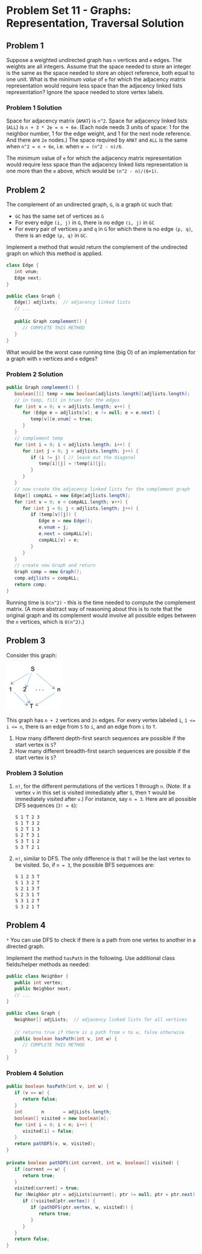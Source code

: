 # Problem Set 11 - Graphs: Representation, Traversal Solution

## Problem 1

Suppose a weighted undirected graph has `n` vertices and `e` edges. The weights are all integers. Assume that the space needed to store an integer is the same as the space needed to store an object reference, both equal to one unit. What is the _minimum value_ of `e` for which the adjacency matrix representation would require less space than the adjacency linked lists representation? Ignore the space needed to store vertex labels.

### Problem 1 Solution

Space for adjacency matrix (`AMAT`) is `n^2`. Space for adjacency linked lists (`ALL`) is `n + 3 * 2e = n + 6e`. (Each node needs 3 units of space: 1 for the neighbor number, 1 for the edge weight, and 1 for the next node reference. And there are `2e` nodes.) The space required by `AMAT` and `ALL` is the same when `n^2 = n + 6e`, i.e. when `e = (n^2 - n)/6`.

The minimum value of `e` for which the adjacency matrix representation would require less space than the adjacency linked lists representation is one more than the `e` above, which would be `(n^2 - n)/(6+1)`.

## Problem 2

The complement of an undirected graph, `G`, is a graph `GC` such that:

-  `GC` has the same set of vertices as `G`
-  For every edge `(i, j)` in `G`, there is no edge `(i, j)` in `GC`
-  For every pair of vertices `p` and `q` in `G` for which there is no edge `(p, q)`, there is an edge `(p, q)` in `GC`.

Implement a method that would return the complement of the undirected graph on which this method is applied.

```java
class Edge {
   int vnum;
   Edge next;
}
```

```java
public class Graph {
   Edge[] adjlists;  // adjacency linked lists
   // ...

   public Graph complement() {
      // COMPLETE THIS METHOD
   }
}
```

What would be the worst case running time (big O) of an implementation for a graph with `n` vertices and `e` edges?

### Problem 2 Solution

```java
public Graph complement() {
   boolean[][] temp = new boolean[adjlists.length][adjlists.length];
   // in temp, fill in trues for the edges
   for (int v = 0; v < adjlists.length; v++) {
      for (Edge e = adjlists[v]; e != null; e = e.next) {
         temp[v][e.vnum] = true;
      }
   }
   // complement temp
   for (int i = 0; i < adjlists.length; i++) {
      for (int j = 0; j < adjlists.length; j++) {
         if (i != j) { // leave out the diagonal
            temp[i][j] = !temp[i][j];
         }
      }
   }
   // now create the adjacency linked lists for the complement graph
   Edge[] compALL = new Edge[adjlists.length];
   for (int v = 0; v < compALL.length; v++) {
      for (int j = 0; j < adjlists.length; j++) {
         if (temp[v][j]) {
            Edge e = new Edge();
            e.vnum = j;
            e.next = compALL[v];
            compALL[v] = e;
         }
      }
   }
   // create new Graph and return
   Graph comp = new Graph();
   comp.adjlists = compALL;
   return comp;
}
```

Running time is `O(n^2)` - this is the time needed to compute the complement matrix. (A more abstract way of reasoning about this is to note that the original graph and its complement would involve all possible edges between the `n` vertices, which is `O(n^2)`.)

## Problem 3

Consider this graph:

![Fork Join Graph](img/Set_11-03.png)

This graph has `n + 2` vertices and `2n` edges. For every vertex labeled `i`, `1 <= i <= n`, there is an edge from `S` to `i`, and an edge from `i` to `T`.

1. How many different depth-first search sequences are possible if the start vertex is `S`?
2. How many different breadth-first search sequences are possible if the start vertex is `S`?

### Problem 3 Solution

1. `n!`, for the different permutations of the vertices 1 through `n`. (Note: If a vertex `v` in this set is visited immediately after `S`, then `T` would be immediately visited after `v`.)
   For instance, say `n = 3`. Here are all possible DFS sequences (`3! = 6`):

   ```
   S 1 T 2 3
   S 1 T 3 2
   S 2 T 1 3
   S 2 T 3 1
   S 3 T 1 2
   S 3 T 2 1
   ```

2. `n!`, similar to DFS. The only difference is that `T` will be the last vertex to be visited. So, if `n = 3`, the possible BFS sequences are:

   ```
   S 1 2 3 T
   S 1 3 2 T
   S 2 1 3 T
   S 2 3 1 T
   S 3 1 2 T
   S 3 2 1 T
   ```

## Problem 4

`*` You can use DFS to check if there is a path from one vertex to another in a directed graph.

Implement the method `hasPath` in the following. Use additional class fields/helper methods as needed:

```java
public class Neighbor {
   public int vertex;
   public Neighbor next;
   // ...
}
```

```java
public class Graph {
   Neighbor[] adjLists;  // adjacency linked lists for all vertices

   // returns true if there is a path from v to w, false otherwise
   public boolean hasPath(int v, int w) {
      // COMPLETE THIS METHOD
   }
}
```

### Problem 4 Solution

```java
public boolean hasPath(int v, int w) {
   if (v == w) {
      return false;
   }
   int       n       = adjLists.length;
   boolean[] visited = new boolean[n];
   for (int i = 0; i < n; i++) {
      visited[i] = false;
   }
   return pathDFS(v, w, visited);
}

private boolean pathDFS(int current, int w, boolean[] visited) {
   if (current == w) {
      return true;
   }
   visited[current] = true;
   for (Neighbor ptr = adjLists[current]; ptr != null; ptr = ptr.next) {
      if (!visited[ptr.vertex]) {
         if (pathDFS(ptr.vertex, w, visited)) {
            return true;
         }
      }
   }
   return false;
}
```
